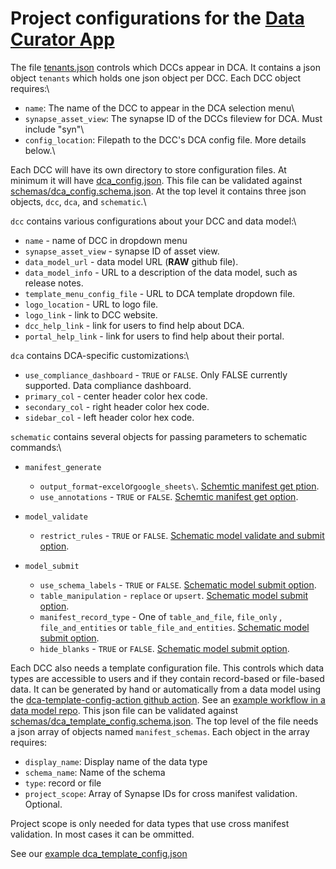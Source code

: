 # Project configurations for the [Data Curator App](github.com/sage-Bionetworks/data_curator)

The file [tenants.json](tenants.json) controls which DCCs appear in DCA. It contains a json object `tenants` which holds one json object per DCC. Each DCC object requires:\

-   `name`: The name of the DCC to appear in the DCA selection menu\
-   `synapse_asset_view`: The synapse ID of the DCCs fileview for DCA. Must include "syn"\
-   `config_location`: Filepath to the DCC's DCA config file. More details below.\

Each DCC will have its own directory to store configuration files. At minimum it will have [dca_config.json](demo/dca_config.json). This file can be validated against [schemas/dca_config.schema.json](schemas/dca_config.schema.json). At the top level it contains three json objects, `dcc`, `dca`, and `schematic`.\

`dcc` contains various configurations about your DCC and data model:\

-   `name` - name of DCC in dropdown menu
-   `synapse_asset_view` - synapse ID of asset view.
-   `data_model_url` - data model URL (**RAW** github file).
-   `data_model_info` - URL to a description of the data model, such as release notes. 
-   `template_menu_config_file` - URL to DCA template dropdown file.
-   `logo_location` - URL to logo file. 
-   `logo_link` - link to DCC website. 
-   `dcc_help_link` - link for users to find help about DCA. 
-   `portal_help_link` - link for users to find help about their portal. 

`dca` contains DCA-specific customizations:\

-   `use_compliance_dashboard` - `TRUE` or `FALSE`. Only FALSE currently supported. Data compliance dashboard.
-   `primary_col` - center header color hex code. 
-   `secondary_col` - right header color hex code. 
-   `sidebar_col` - left header color hex code. 

`schematic` contains several objects for passing parameters to schematic commands:\

-   `manifest_generate`

    -   `output_format`-`excel`or`google_sheets\`. [Schemtic manifest get ption](https://sage-schematic.readthedocs.io/en/develop/cli_reference.html#schematic-manifest-get).
    -   `use_annotations` - `TRUE` or `FALSE`. [Schemtic manifest get option](https://sage-schematic.readthedocs.io/en/develop/cli_reference.html#schematic-manifest-get).

-   `model_validate`

    -   `restrict_rules` - `TRUE` or `FALSE`. [Schematic model validate and submit option](https://sage-schematic.readthedocs.io/en/develop/cli_reference.html#schematic-model-validate).

-   `model_submit`

    -   `use_schema_labels` - `TRUE` or `FALSE`. [Schematic model submit option](https://sage-schematic.readthedocs.io/en/develop/cli_reference.html#schematic-model-submit).
    -   `table_manipulation` - `replace` or `upsert`. [Schematic model submit option](https://sage-schematic.readthedocs.io/en/develop/cli_reference.html#schematic-model-submit).
    -   `manifest_record_type` - One of `table_and_file`, `file_only` , `file_and_entities` or `table_file_and_entities`. [Schematic model submit option](https://sage-schematic.readthedocs.io/en/develop/cli_reference.html#schematic-model-submit).
    -   `hide_blanks` - `TRUE` or `FALSE`. [Schematic model submit option](https://sage-schematic.readthedocs.io/en/develop/cli_reference.html#schematic-model-submit).

Each DCC also needs a template configuration file. This controls which data types are accessible to users and if they contain record-based or file-based data. It can be generated by hand or automatically from a data model using the [dca-template-config-action github action](https://github.com/Sage-Bionetworks/dca-template-config-action). See an [example workflow in a data model repo](https://github.com/Sage-Bionetworks/data-models/blob/main/.github/workflows/create-template-config.yml). This json file can be validated against [schemas/dca_template_config.schema.json](schemas/dca_template_config.schema.json). The top level of the file needs a json array of objects named `manifest_schemas`. Each object in the array requires:

-   `display_name`: Display name of the data type
-   `schema_name`: Name of the schema
-   `type`: record or file
-   `project_scope`: Array of Synapse IDs for cross manifest validation. Optional.

Project scope is only needed for data types that use cross manifest validation. In most cases it can be ommitted.

See our [example dca_template_config.json](https://github.com/Sage-Bionetworks/data-models/blob/main/dca-template-config.json)
